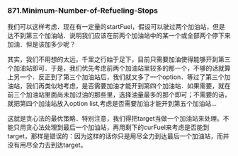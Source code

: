 ### 871.Minimum-Number-of-Refueling-Stops

我们可以这样考虑．现在有一定量的startFuel，假设可以驶过两个加油站，但是达不到第三个加油站．说明我们应该在前两个加油站中的某一个或全部两个停下来加油．但是该加多少呢？

其实，我们不用想的太远，千里之行始于足下，目前只需要加油使得能够开到第三个加油站即可．于是，我们优先考虑前两个加油站里较多的那一个，不够的话就算上另一个．反正到了第三个加油站后，我们就又多了一个option．等过了第三个加油站，我们再类似地考虑，是否需要加油才能开到第四个加油站．如果需要，就在前三个加油站里面尚未加过油的那些里，选择油量最多的那个即可；不需要的话，就把第四个加油站放入option list,考虑是否需要加油才能开到第五个加油站...

这就是贪心法的最优策略．特别注意，我们得把target当做一个加油站来处理。不能只用贪心法处理到最后一个加油站，再用剩下的curFuel来考虑是否能到target，那样是错误的：因为这样的话你只是用尽全力到达最后一个加油站，而并没有用尽全力去到达target。
